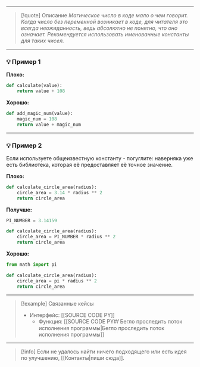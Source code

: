 ***

>[!quote] Описание
_Магическое число в коде мало о чем говорит. Когда число без переменной возникает в коде, для читателя это всегда неожиданность, ведь абсолютно не понятно, что оно означает. Рекомендуется использовать именованные константы для таких чисел._

***
### 💡 Пример 1


**Плохо:**
```python
def calculate(value):
	return value + 108
```

**Хорошо:**
```python
def add_magic_num(value):
	magic_num = 108
	return value + magic_num
```

***
### 💡 Пример 2
Если используете общеизвестную константу - погуглите: наверняка уже есть библиотека, которая её предоставляет её точное значение.

**Плохо:**
```python
def calculate_circle_area(radius):
	circle_area = 3.14 * radius ** 2
	return circle_area
```

**Получше:**
```python
PI_NUMBER = 3.14159

def calculate_circle_area(radius):
	circle_area = PI_NUMBER * radius ** 2
	return circle_area
```


**Хорошо:**
```python
from math import pi

def calculate_circle_area(radius):
	circle_area = pi * radius ** 2
	return circle_area
```

***

> [!example] Связанные кейсы
>- Интерфейс: [[SOURCE CODE PY]]
>	- Функция: [[SOURCE CODE PY#𝑓 Бегло проследить поток исполнения программы|Бегло проследить поток исполнения программы]]

***

> [!info]
> Если не удалось найти ничего подходящего или есть идея по улучшению, [[Контакты|пиши сюда]].
